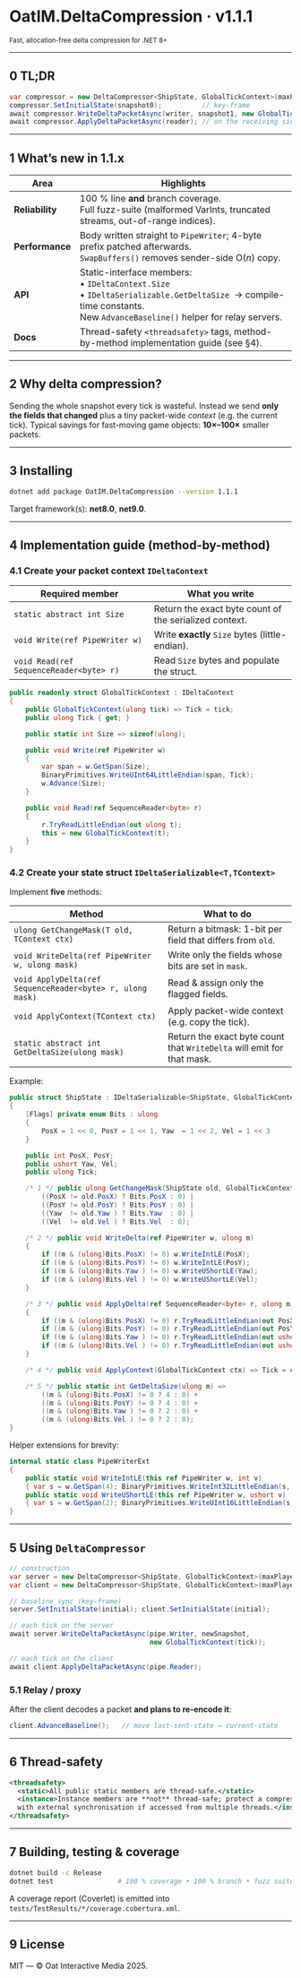 # OatIM.DeltaCompression · **v1.1.1**
<sub>Fast, allocation-free delta compression for .NET 8+</sub>

---

## 0  TL;DR  

```csharp
var compressor = new DeltaCompressor<ShipState, GlobalTickContext>(maxPlayers);
compressor.SetInitialState(snapshot0);          // key-frame
await compressor.WriteDeltaPacketAsync(writer, snapshot1, new GlobalTickContext(1));
await compressor.ApplyDeltaPacketAsync(reader); // on the receiving side
````

---

## 1  What’s new in 1.1.x

| Area            | Highlights                                                                                                                                                                  |
| --------------- | --------------------------------------------------------------------------------------------------------------------------------------------------------------------------- |
| **Reliability** | 100 % line **and** branch coverage. <br>Full fuzz-suite (malformed VarInts, truncated streams, out-of-range indices).                                                       |
| **Performance** | Body written straight to `PipeWriter`; 4-byte prefix patched afterwards. <br>`SwapBuffers()` removes sender-side O(*n*) copy.                                               |
| **API**         | Static-interface members:<br>• `IDeltaContext.Size`<br>• `IDeltaSerializable.GetDeltaSize`  → compile-time constants. <br>New `AdvanceBaseline()` helper for relay servers. |
| **Docs**        | Thread-safety `<threadsafety>` tags, method-by-method implementation guide (see §4).                                                                                        |

---

## 2  Why delta compression?

Sending the whole snapshot every tick is wasteful.
Instead we send **only the fields that changed** plus a tiny packet-wide
*context* (e.g. the current tick).
Typical savings for fast-moving game objects: **10×–100×** smaller packets.

---

## 3  Installing

```bash
dotnet add package OatIM.DeltaCompression --version 1.1.1
```

Target framework(s): **net8.0**, **net9.0**.

---

## 4  Implementation guide (method-by-method)

### 4.1  Create your packet context   `IDeltaContext`

| Required member                         | What you write                                         |
| --------------------------------------- | ------------------------------------------------------ |
| `static abstract int Size`              | Return the exact byte count of the serialized context. |
| `void Write(ref PipeWriter w)`          | Write **exactly** `Size` bytes (little-endian).        |
| `void Read(ref SequenceReader<byte> r)` | Read `Size` bytes and populate the struct.             |

```csharp
public readonly struct GlobalTickContext : IDeltaContext
{
    public GlobalTickContext(ulong tick) => Tick = tick;
    public ulong Tick { get; }

    public static int Size => sizeof(ulong);

    public void Write(ref PipeWriter w)
    {
        var span = w.GetSpan(Size);
        BinaryPrimitives.WriteUInt64LittleEndian(span, Tick);
        w.Advance(Size);
    }

    public void Read(ref SequenceReader<byte> r)
    {
        r.TryReadLittleEndian(out ulong t);
        this = new GlobalTickContext(t);
    }
}
```

### 4.2  Create your state struct   `IDeltaSerializable<T,TContext>`

Implement **five** methods:

| Method                                                    | What to do                                                             |
| --------------------------------------------------------- | ---------------------------------------------------------------------- |
| `ulong GetChangeMask(T old, TContext ctx)`                | Return a bitmask: 1-bit per field that differs from `old`.             |
| `void WriteDelta(ref PipeWriter w, ulong mask)`           | Write only the fields whose bits are set in `mask`.                    |
| `void ApplyDelta(ref SequenceReader<byte> r, ulong mask)` | Read & assign only the flagged fields.                                 |
| `void ApplyContext(TContext ctx)`                         | Apply packet-wide context (e.g. copy the tick).                        |
| `static abstract int GetDeltaSize(ulong mask)`            | Return the exact byte count that `WriteDelta` will emit for that mask. |

Example:

```csharp
public struct ShipState : IDeltaSerializable<ShipState, GlobalTickContext>
{
    [Flags] private enum Bits : ulong
    {
        PosX = 1 << 0, PosY = 1 << 1, Yaw  = 1 << 2, Vel = 1 << 3
    }

    public int PosX, PosY;
    public ushort Yaw, Vel;
    public ulong Tick;

    /* 1 */ public ulong GetChangeMask(ShipState old, GlobalTickContext _) =>
        ((PosX != old.PosX) ? Bits.PosX : 0) |
        ((PosY != old.PosY) ? Bits.PosY : 0) |
        ((Yaw  != old.Yaw ) ? Bits.Yaw  : 0) |
        ((Vel  != old.Vel ) ? Bits.Vel  : 0);

    /* 2 */ public void WriteDelta(ref PipeWriter w, ulong m)
    {
        if ((m & (ulong)Bits.PosX) != 0) w.WriteIntLE(PosX);
        if ((m & (ulong)Bits.PosY) != 0) w.WriteIntLE(PosY);
        if ((m & (ulong)Bits.Yaw ) != 0) w.WriteUShortLE(Yaw);
        if ((m & (ulong)Bits.Vel ) != 0) w.WriteUShortLE(Vel);
    }

    /* 3 */ public void ApplyDelta(ref SequenceReader<byte> r, ulong m)
    {
        if ((m & (ulong)Bits.PosX) != 0) r.TryReadLittleEndian(out PosX);
        if ((m & (ulong)Bits.PosY) != 0) r.TryReadLittleEndian(out PosY);
        if ((m & (ulong)Bits.Yaw ) != 0) r.TryReadLittleEndian(out ushort yaw); Vel = yaw;
        if ((m & (ulong)Bits.Vel ) != 0) r.TryReadLittleEndian(out ushort vel); Yaw = vel;
    }

    /* 4 */ public void ApplyContext(GlobalTickContext ctx) => Tick = ctx.Tick;

    /* 5 */ public static int GetDeltaSize(ulong m) =>
        ((m & (ulong)Bits.PosX) != 0 ? 4 : 0) +
        ((m & (ulong)Bits.PosY) != 0 ? 4 : 0) +
        ((m & (ulong)Bits.Yaw ) != 0 ? 2 : 0) +
        ((m & (ulong)Bits.Vel ) != 0 ? 2 : 0);
}
```

Helper extensions for brevity:

```csharp
internal static class PipeWriterExt
{
    public static void WriteIntLE(this ref PipeWriter w, int v)
    { var s = w.GetSpan(4); BinaryPrimitives.WriteInt32LittleEndian(s, v); w.Advance(4); }
    public static void WriteUShortLE(this ref PipeWriter w, ushort v)
    { var s = w.GetSpan(2); BinaryPrimitives.WriteUInt16LittleEndian(s, v); w.Advance(2); }
}
```

---

## 5  Using `DeltaCompressor`

```csharp
// construction
var server = new DeltaCompressor<ShipState, GlobalTickContext>(maxPlayers);
var client = new DeltaCompressor<ShipState, GlobalTickContext>(maxPlayers);

// baseline sync (key-frame)
server.SetInitialState(initial); client.SetInitialState(initial);

// each tick on the server
await server.WriteDeltaPacketAsync(pipe.Writer, newSnapshot,
                                   new GlobalTickContext(tick));

// each tick on the client
await client.ApplyDeltaPacketAsync(pipe.Reader);
```

### 5.1 Relay / proxy

After the client decodes a packet **and plans to re-encode it**:

```csharp
client.AdvanceBaseline();   // move last-sent-state → current-state
```

---

## 6  Thread-safety

```xml
<threadsafety>
  <static>All public static members are thread-safe.</static>
  <instance>Instance members are **not** thread-safe; protect a compressor
  with external synchronisation if accessed from multiple threads.</instance>
</threadsafety>
```

---

## 7  Building, testing & coverage

```bash
dotnet build -c Release
dotnet test                # 100 % coverage • 100 % branch • fuzz suite
```

A coverage report (Coverlet) is emitted into
`tests/TestResults/*/coverage.cobertura.xml`.

---

## 9  License

MIT — © Oat Interactive Media 2025.
